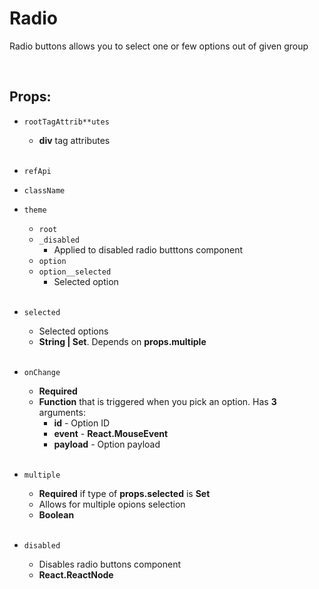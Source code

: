 # Radio

Radio buttons allows you to select one or few options out of given group<br />

<br />

## Props:

- `rootTagAttrib**utes`
    - **div** tag attributes<br /><br />

- `refApi`

- `className`

- `theme`
    - `root`
    - `_disabled`
        - Applied to disabled radio butttons component
    - `option`
    - `option__selected`
        - Selected option<br /><br />

- `selected`
    - Selected options
    - **String | Set<String>**. Depends on **props.multiple**<br /><br />

- `onChange`
    - **Required**
    - **Function** that is triggered when you pick an option. Has **3** arguments:
        - **id** - Option ID
        - **event** - **React.MouseEvent**
        - **payload** - Option payload<br /><br />

- `multiple`
    - **Required** if type of **props.selected** is **Set**
    - Allows for multiple opions selection
    - **Boolean**<br /><br />

- `disabled`
    - Disables radio buttons component
    - **React.ReactNode**